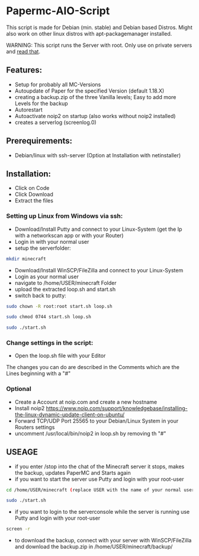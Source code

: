 # Papermc-AIO-Script
This script is made for Debian (min. stable) and Debian based Distros. Might also work on other linux distros with apt-packagemanager installed.

WARNING: This script runs the Server with root. Only use on private servers and [read that](https://madelinemiller.dev/blog/root-minecraft-server/).

## Features:
- Setup for probably all MC-Versions
- Autoupdate of Paper for the specified Version (default 1.18.X)
- creating a backup.zip of the three Vanilla levels; Easy to add more Levels for the backup
- Autorestart
- Autoactivate noip2 on startup (also works without noip2 installed)
- creates a serverlog (screenlog.0)

## Prerequirements:
- Debian/linux with ssh-server (Option at Installation with netinstaller)

## Installation:
- Click on Code
- Click Download
- Extract the files

### Setting up Linux from Windows via ssh:
- Download/Install Putty and connect to your Linux-System (get the Ip with a networkscan app or with your Router)
- Login in with your normal user
- setup the serverfolder:
```bash
mkdir minecraft
```
- Download/Install WinSCP/FileZilla and connect to your Linux-System
- Login as your normal user
- navigate to /home/USER/minecraft Folder
- upload the extracted loop.sh and start.sh
- switch back to putty:
```bash
sudo chown -R root:root start.sh loop.sh
```
```bash
sudo chmod 0744 start.sh loop.sh
```
```bash
sudo ./start.sh
```
### Change settings in the script:
- Open the loop.sh file with your Editor

The changes you can do are described in the Comments which are the Lines beginning with a "#"

### Optional
- Create a Account at noip.com and create a new hostname
- Install noip2 https://www.noip.com/support/knowledgebase/installing-the-linux-dynamic-update-client-on-ubuntu/
- Forward TCP/UDP Port 25565 to your Debian/Linux System in your Routers settings
- uncomment /usr/local/bin/noip2 in loop.sh by removing th "#"

## USEAGE
- if you enter /stop into the chat of the Minecraft server it stops, makes the backup, updates PaperMC and Starts again
- if you want to start the server use Putty and login with your root-user
```bash
cd /home/USER/minecraft (replace USER with the name of your normal user-account)
```
```bash
sudo ./start.sh
```
- if you want to login to the serverconsole while the server is running use Putty and login with your root-user
```bash
screen -r
```
- to download the backup, connect with your server with WinSCP/FileZilla and download the backup.zip in /home/USER/minecraft/backup/
